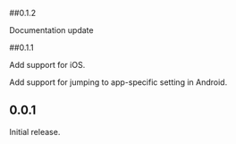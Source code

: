 ##0.1.2

Documentation update

##0.1.1

Add support for iOS.

Add support for jumping to app-specific setting in Android.

## 0.0.1

Initial release.
